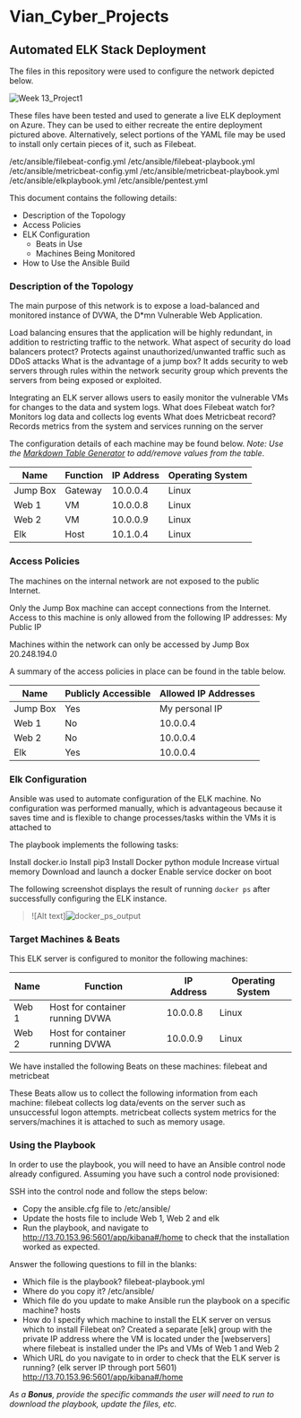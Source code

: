 # Vian_Cyber_Projects
## Automated ELK Stack Deployment

The files in this repository were used to configure the network depicted below.

![Week 13_Project1](https://user-images.githubusercontent.com/105759606/169656090-53bfa520-de3c-42ff-9f88-18f3aa2fb379.jpg)

These files have been tested and used to generate a live ELK deployment on Azure. They can be used to either recreate the entire deployment pictured above. Alternatively, select portions of the YAML file may be used to install only certain pieces of it, such as Filebeat.

/etc/ansible/filebeat-config.yml
/etc/ansible/filebeat-playbook.yml
/etc/ansible/metricbeat-config.yml
/etc/ansible/metricbeat-playbook.yml
/etc/ansible/elkplaybook.yml
/etc/ansible/pentest.yml

This document contains the following details:
- Description of the Topology
- Access Policies
- ELK Configuration
  - Beats in Use
  - Machines Being Monitored
- How to Use the Ansible Build


### Description of the Topology

The main purpose of this network is to expose a load-balanced and monitored instance of DVWA, the D*mn Vulnerable Web Application.

Load balancing ensures that the application will be highly redundant, in addition to restricting traffic to the network.
What aspect of security do load balancers protect? Protects against unauthorized/unwanted traffic such as DDoS attacks
What is the advantage of a jump box? It adds security to web servers through rules within the network security group which prevents the servers from being exposed or exploited.

Integrating an ELK server allows users to easily monitor the vulnerable VMs for changes to the data and system logs.
What does Filebeat watch for? Monitors log data and collects log events
What does Metricbeat record? Records metrics from the system and services running on the server

The configuration details of each machine may be found below.
_Note: Use the [Markdown Table Generator](http://www.tablesgenerator.com/markdown_tables) to add/remove values from the table_.

| Name      | Function | IP Address | Operating System |
|-----------|----------|------------|------------------|
| Jump Box  | Gateway  | 10.0.0.4   | Linux            |
| Web 1     | VM       | 10.0.0.8   | Linux            |
| Web 2     | VM       | 10.0.0.9   | Linux            |
| Elk       | Host     | 10.1.0.4   | Linux            |

### Access Policies

The machines on the internal network are not exposed to the public Internet. 

Only the Jump Box machine can accept connections from the Internet. Access to this machine is only allowed from the following IP addresses: My Public IP

Machines within the network can only be accessed by Jump Box 20.248.194.0

A summary of the access policies in place can be found in the table below.

| Name     | Publicly Accessible | Allowed IP Addresses |
|----------|---------------------|----------------------|
| Jump Box | Yes                 | My personal IP       |
| Web 1    | No                  | 10.0.0.4             |
| Web 2    | No                  | 10.0.0.4             |
| Elk      | Yes                 | 10.0.0.4             |

### Elk Configuration

Ansible was used to automate configuration of the ELK machine. No configuration was performed manually, which is advantageous because it saves time and is flexible to change processes/tasks within the VMs it is attached to

The playbook implements the following tasks:

Install docker.io
Install pip3
Install Docker python module
Increase virtual memory
Download and launch a docker
Enable service docker on boot

The following screenshot displays the result of running `docker ps` after successfully configuring the ELK instance.
>![Alt text]![docker_ps_output](https://user-images.githubusercontent.com/105759606/169655954-66ddc8e2-c663-416f-aa19-14b8442b468b.jpg)


### Target Machines & Beats
This ELK server is configured to monitor the following machines:

| Name      | Function                         | IP Address | Operating System |
|-----------|----------------------------------|------------|------------------|
| Web 1     | Host for container running DVWA  | 10.0.0.8   | Linux            |
| Web 2     | Host for container running DVWA  | 10.0.0.9   | Linux            |

We have installed the following Beats on these machines:
filebeat and metricbeat

These Beats allow us to collect the following information from each machine:
filebeat collects log data/events on the server such as unsuccessful logon attempts.
metricbeat collects system metrics for the servers/machines it is attached to such as memory usage.

### Using the Playbook
In order to use the playbook, you will need to have an Ansible control node already configured. Assuming you have such a control node provisioned: 

SSH into the control node and follow the steps below:
- Copy the ansible.cfg file to /etc/ansible/
- Update the hosts file to include Web 1, Web 2 and elk
- Run the playbook, and navigate to http://13.70.153.96:5601/app/kibana#/home to check that the installation worked as expected.

Answer the following questions to fill in the blanks:
- Which file is the playbook? filebeat-playbook.yml
- Where do you copy it? /etc/ansible/
- Which file do you update to make Ansible run the playbook on a specific machine? hosts
- How do I specify which machine to install the ELK server on versus which to install Filebeat on? Created a separate [elk] group with the private IP address where the VM is located under the [webservers] where filebeat is installed under the IPs and VMs of Web 1 and Web 2 
- Which URL do you navigate to in order to check that the ELK server is running? (elk server IP through port 5601) http://13.70.153.96:5601/app/kibana#/home

_As a **Bonus**, provide the specific commands the user will need to run to download the playbook, update the files, etc._
